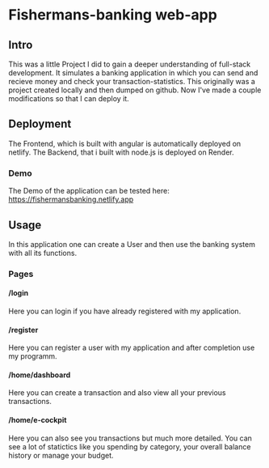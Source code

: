 # Fishermans-banking web-app

## Intro

This was a little Project I did to gain a deeper understanding of full-stack development. 
It simulates a banking application in which you can send and recieve money and check your transaction-statistics.
This originally was a project created locally and then dumped on github.
Now I've made a couple modifications so that I can deploy it.

## Deployment 

The Frontend, which is built with angular is automatically deployed on netlify.
The Backend, that i built with node.js is deployed on Render.

### Demo

The Demo of the application can be tested here: https://fishermansbanking.netlify.app

## Usage

In this application one can create a User and then use the banking system with all its functions.

### Pages

#### /login

Here you can login if you have already registered with my application.

#### /register

Here you can register a user with my application and after completion use my programm.

#### /home/dashboard

Here you can create a transaction and also view all your previous transactions.

#### /home/e-cockpit

Here you can also see you transactions but much more detailed.
You can see a lot of statictics like you spending by category, your overall balance history or manage your budget.